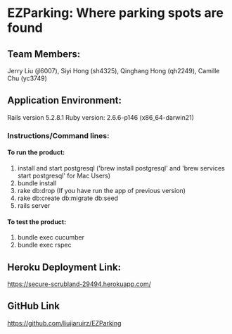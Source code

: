 # EZParking: Where parking spots are found

## Team Members:
Jerry Liu (jl6007), Siyi Hong (sh4325), Qinghang Hong (qh2249), Camille Chu (yc3749)

## Application Environment:
Rails version             5.2.8.1
Ruby version:             2.6.6-p146 (x86_64-darwin21)
### Instructions/Command lines:
#### To run the product:
1. install and start postgresql ('brew install postgresql' and 'brew services start postgresql' for Mac Users)
2. bundle install
3. rake db:drop (If you have run the app of previous version)
4. rake db:create db:migrate db:seed
5. rails server
#### To test the product:
1. bundle exec cucumber
2. bundle exec rspec

## Heroku Deployment Link:
https://secure-scrubland-29494.herokuapp.com/

## GitHub Link
https://github.com/liujiaruirz/EZParking
